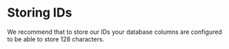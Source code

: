# Storing IDs

We recommend that to store our IDs your database columns are configured to be able to store 128 characters.

